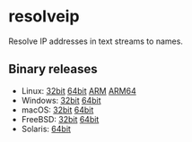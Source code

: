 # resolveip

Resolve IP addresses in text streams to names.

## Binary releases

* Linux: [32bit](https://stuff.heiko-reese.de/resolveip/resolveip_linux_386.tar.gz) [64bit](https://stuff.heiko-reese.de/resolveip/resolveip_linux_amd64.tar.gz) [ARM](https://stuff.heiko-reese.de/resolveip/resolveip_linux_arm.tar.gz) [ARM64](https://stuff.heiko-reese.de/resolveip/resolveip_linux_arm64.tar.gz)
* Windows: [32bit](https://stuff.heiko-reese.de/resolveip/resolveip_windows_386.zip) [64bit](https://stuff.heiko-reese.de/resolveip/resolveip_windows_amd64.zip)
* macOS: [32bit](https://stuff.heiko-reese.de/resolveip/resolveip_darwin_386.tar.gz) [64bit](https://stuff.heiko-reese.de/resolveip/resolveip_darwin_amd64.tar.gz)
* FreeBSD: [32bit](https://stuff.heiko-reese.de/resolveip/resolveip_freebsd_386.tar.gz) [64bit](https://stuff.heiko-reese.de/resolveip/resolveip_freebsd_amd64.tar.gz)
* Solaris: [64bit](https://stuff.heiko-reese.de/resolveip/resolveip_solaris_amd64.tar.bz2)
